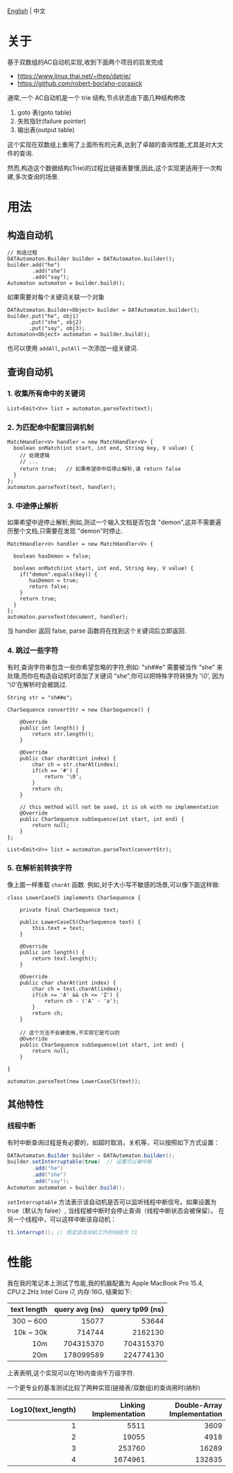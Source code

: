 [English](README.md) | 中文

# 关于
基于双数组的AC自动机实现,收到下面两个项目的启发完成
* https://www.linux.thai.net/~thep/datrie/
* https://github.com/robert-bor/aho-corasick

通常,一个 AC自动机是一个 trie 结构,节点状态由下面几种结构修改
1. goto 表(goto table)
2. 失败指针(failure pointer)
3. 输出表(output table)

这个实现在双数组上重用了上面所有的元素,达到了卓越的查询性能,尤其是对大文件的查询.

然而,构造这个数据结构(Trie)的过程比链接表要慢,因此,这个实现更适用于一次构建,多次查询的场景.

# 用法
## 构造自动机
```
// 构造过程
DATAutomaton.Builder builder = DATAutomaton.builder();
builder.add("he")
        .add("she")
        .add("say");
Automaton automaton = builder.build();
```
如果需要对每个关键词关联一个对象
```
DATAutomaton.Builder<Object> builder = DATAutomaton.builder();
builder.put("he", obj1)
       .put("she", obj2)
       .put("say", obj3);
Automaton<Object> automaton = builder.build();
```
也可以使用 `addAll`, `putAll` 一次添加一组关键词.

## 查询自动机

### 1. 收集所有命中的关键词
```
List<Emit<V>> list = automaton.parseText(text); 
```

### 2. 为匹配命中配置回调机制

```
MatchHandler<V> handler = new MatchHandler<V> {
  boolean onMatch(int start, int end, String key, V value) {
    // 处理逻辑
    // ...
    return true;   // 如果希望命中后停止解析,请 return false
  }
};
automaton.parseText(text, handler);
```

### 3. 中途停止解析
如果希望中途停止解析,例如,测试一个输入文档是否包含 "demon",这并不需要遍历整个文档,只需要在发现 "demon"时停止.
```
MatchHandler<V> handler = new MatchHandler<V> {

  boolean hasDemon = false;
  
  boolean onMatch(int start, int end, String key, V value) {
    if("demon".equals(key)) {
       hasDemon = true;
       return false;
    }
    return true;
  }
};
automaton.parseText(document, handler); 
```
当 handler 返回 false, parse 函数将在找到这个关键词后立即返回.


### 4. 跳过一些字符
有时,查询字符串包含一些你希望忽略的字符,例如:
"sh##e" 需要被当作 "she" 来处理,而你在构造自动机时添加了关键词 "she",你可以把特殊字符转换为 '\0', 因为 '\0'在解析时会被跳过.
```
String str = "sh##e";

CharSequence convertStr = new CharSequence() {

    @Override
    public int length() {
        return str.length();
    }

    @Override
    public char charAt(int index) {
        char ch = str.charAt(index);
        if(ch == '#') {
            return '\0';
        }
        return ch;
    }

    // this method will not be used, it is ok with no implementation
    @Override
    public CharSequence subSequence(int start, int end) {
        return null;
    }
};

List<Emit<V>> list = automaton.parseText(convertStr);
```

### 5. 在解析前转换字符
像上面一样重载 `charAt` 函数. 例如,对于大小写不敏感的场景,可以像下面这样做:
```
class LowerCaseCS implements CharSequence {

    private final CharSequence text;
    
    public LowerCaseCS(CharSequence text) {
        this.text = text;
    }

    @Override
    public int length() {
        return text.length();
    }

    @Override
    public char charAt(int index) {
        char ch = text.charAt(index);
        if(ch >= 'A' && ch <= 'Z') {
            return ch - ('A' - 'a');
        }
        return ch;
    }

    // 这个方法不会被使用,不实现它是可以的
    @Override
    public CharSequence subSequence(int start, int end) {
        return null;
    }

}

automaton.parseText(new LowerCaseCS(text));

```

## 其他特性
### 线程中断
有时中断查询过程是有必要的，如超时取消，关机等，可以按照如下方式设置：
```java
DATAutomaton.Builder builder = DATAutomaton.builder();
builder.setInterruptable(true)  // 设置可以被中断
        .add("he")
        .add("she")
        .add("say");
Automaton automaton = builder.build();
```
`setInterruptable` 方法表示该自动机是否可以监听线程中断信号。如果设置为 true（默认为 false）, 当线程被中断时会停止查询（线程中断状态会被保留）。
在另一个线程中，可以这样中断该自动机：
```java
t1.interrupt(); // 假定该自动机工作的线程为 t1
```


# 性能
我在我的笔记本上测试了性能,我的机器配置为 Apple MacBook Pro 15.4, CPU:2.2Hz Intel Core i7, 内存:16G, 结果如下:

| text length | query avg (ns) | query tp99 (ns) |
| ----------: | --------------:| ---------------:|
| 300 ~ 600   | 15077          | 53644           |
| 10k ~ 30k   | 714744         | 2162130         |
| 10m         | 704315370      | 704315370       |
| 20m         | 178099589      | 224774130       |

上表表明,这个实现可以在1秒内查询千万级字符.

一个更专业的基准测试比较了两种实现(链接表/双数组)的查询用时(纳秒)

| Log10(text_length) | Linking Implementation | Double-Array Implementation |
| ----------: | --------------:| ---------------:|
| 1   | 5511          | 3609           |
| 2   | 19055         | 4918           |
| 3   | 253760        | 16289          |
| 4   | 1674961       | 132835         |

